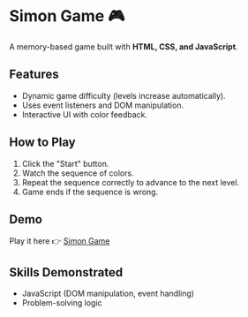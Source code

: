 # Simon Game 🎮
A memory-based game built with **HTML, CSS, and JavaScript**.

## Features
- Dynamic game difficulty (levels increase automatically).
- Uses event listeners and DOM manipulation.
- Interactive UI with color feedback.

## How to Play
1. Click the "Start" button.
2. Watch the sequence of colors.
3. Repeat the sequence correctly to advance to the next level.
4. Game ends if the sequence is wrong.

## Demo
Play it here 👉 [Simon Game](https://prathammanjul.github.io/Simon-Game/)


## Skills Demonstrated
- JavaScript (DOM manipulation, event handling)
- Problem-solving logic


